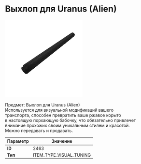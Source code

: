 # Выхлоп для Uranus (Alien)

![Item Image](../img/2463.webp?raw=true)

Предмет: Выхлоп для Uranus (Alien)<br>Используется для визуальной модификаций вашего<br>транспорта, способен превратить ваше ржавое корыто<br>в настоящую порхающую бабочку, что обязательно привлечет<br>внимание прохожих своим уникальным стилем и красотой.<br>Можно передавать и продавать.


| Параметр | Значение |
|----------|----------|
| **ID** | 2463 |
| **Тип** | ITEM_TYPE_VISUAL_TUNING |

